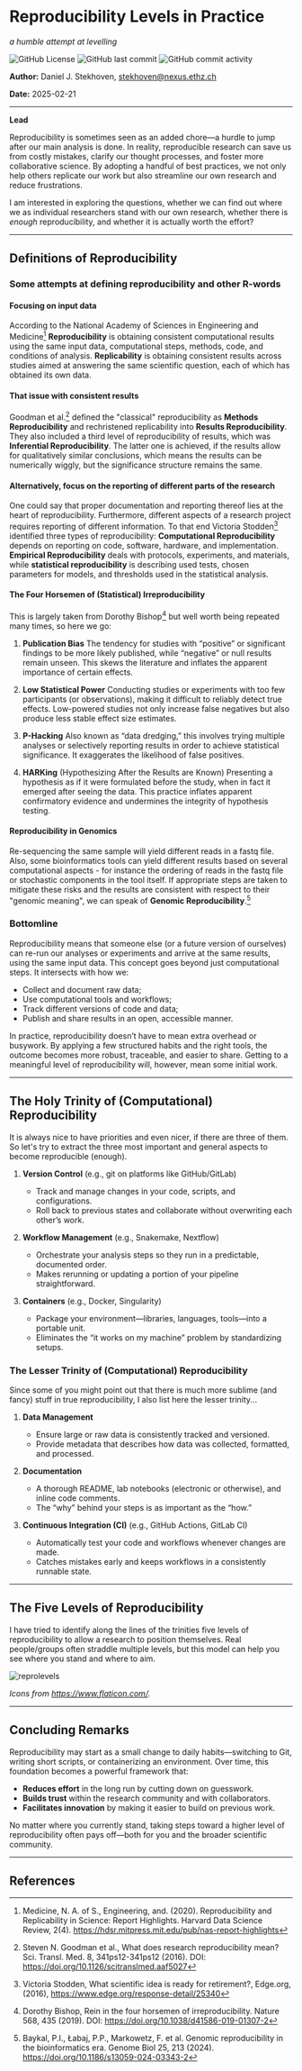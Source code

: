 # Reproducibility Levels in Practice

_a humble attempt at levelling_

![GitHub License](https://img.shields.io/github/license/stekhoven/reprolevel)
![GitHub last commit](https://img.shields.io/github/last-commit/stekhoven/reprolevel)
![GitHub commit activity](https://img.shields.io/github/commit-activity/m/stekhoven/reprolevel)

**Author:** Daniel J. Stekhoven, stekhoven@nexus.ethz.ch

**Date:** 2025-02-21

---

**Lead**

Reproducibility is sometimes seen as an added chore—a hurdle to jump after our main analysis is done. In reality, reproducible research can save us from costly mistakes, clarify our thought processes, and foster more collaborative science. By adopting a handful of best practices, we not only help others replicate our work but also streamline our own research and reduce frustrations.

I am interested in exploring the questions, whether we can find out where we as individual researchers stand with our own research, whether there is *enough* reproducibility, and whether it is actually worth the effort?

---

## Definitions of Reproducibility

### Some attempts at defining reproducibility and other R-words

#### Focusing on input data

According to the National Academy of Sciences in Engineering and Medicine[^1] **Reproducibility** is obtaining consistent computational results using the same input data, computational steps, methods, code, and conditions of analysis. **Replicability** is obtaining consistent results across studies aimed at answering the same scientific question, each of which has obtained its own data.

#### That issue with consistent results

Goodman et al.[^2] defined the "classical" reproducibility as **Methods Reproducibility** and rechristened replicability into **Results Reproducibility**. They also included a third level of reproducibility of results, which was **Inferential Reproducibility**. The latter one is achieved, if the results allow for qualitatively similar conclusions, which means the results can be numerically wiggly, but the significance structure remains the same.

#### Alternatively, focus on the reporting of different parts of the research

One could say that proper documentation and reporting thereof lies at the heart of reproducibility. Furthermore, different aspects of a research project requires reporting of different information. To that end Victoria Stodden[^3] identified three types of reproducibility: **Computational Reproducibility** depends on reporting on code, software, hardware, and implementation. **Empirical Reproducibility** deals with protocols, experiments, and materials, while **statistical reproducibility** is describing used tests, chosen parameters for models, and thresholds used in the statistical analysis.

#### The Four Horsemen of (Statistical) Irreproducibility

This is largely taken from Dorothy Bishop[^4] but well worth being repeated many times, so here we go:

1. **Publication Bias**
   The tendency for studies with “positive” or significant findings to be more likely published, while “negative” or null results remain unseen. This skews the literature and inflates the apparent importance of certain effects.

2. **Low Statistical Power**
   Conducting studies or experiments with too few participants (or observations), making it difficult to reliably detect true effects. Low-powered studies not only increase false negatives but also produce less stable effect size estimates.

3. **P-Hacking**
   Also known as “data dredging,” this involves trying multiple analyses or selectively reporting results in order to achieve statistical significance. It exaggerates the likelihood of false positives.

4. **HARKing** (Hypothesizing After the Results are Known)
   Presenting a hypothesis as if it were formulated before the study, when in fact it emerged after seeing the data. This practice inflates apparent confirmatory evidence and undermines the integrity of hypothesis testing.

#### Reproducibility in Genomics

Re-sequencing the same sample will yield different reads in a fastq file. Also, some bioinformatics tools can yield different results based on several computational aspects - for instance the ordering of reads in the fastq file or stochastic components in the tool itself. If appropriate steps are taken to mitigate these risks and the results are consistent with respect to their "genomic meaning", we can speak of **Genomic Reproducibility**.[^5]

### Bottomline

Reproducibility means that someone else (or a future version of ourselves) can re-run our analyses or experiments and arrive at the same results, using the same input data. This concept goes beyond just computational steps. It intersects with how we:

- Collect and document raw data;
- Use computational tools and workflows;
- Track different versions of code and data;
- Publish and share results in an open, accessible manner.

In practice, reproducibility doesn’t have to mean extra overhead or busywork. By applying a few structured habits and the right tools, the outcome becomes more robust, traceable, and easier to share. Getting to a meaningful level of reproducibility will, however, mean some initial work.

---

## The Holy Trinity of (Computational) Reproducibility

It is always nice to have priorities and even nicer, if there are three of them. So let's try to extract the three most important and general aspects to become reproducible (enough).

1. **Version Control** (e.g., git on platforms like GitHub/GitLab)  
   - Track and manage changes in your code, scripts, and configurations.  
   - Roll back to previous states and collaborate without overwriting each other’s work.

2. **Workflow Management** (e.g., Snakemake, Nextflow)  
   - Orchestrate your analysis steps so they run in a predictable, documented order.  
   - Makes rerunning or updating a portion of your pipeline straightforward.

3. **Containers** (e.g., Docker, Singularity)  
   - Package your environment—libraries, languages, tools—into a portable unit.  
   - Eliminates the “it works on my machine” problem by standardizing setups.

### The Lesser Trinity of (Computational) Reproducibility

Since some of you might point out that there is much more sublime (and fancy) stuff in true reproducibility, I also list here the lesser trinity...

1. **Data Management** 
   - Ensure large or raw data is consistently tracked and versioned.  
   - Provide metadata that describes how data was collected, formatted, and processed.

2. **Documentation**  
   - A thorough README, lab notebooks (electronic or otherwise), and inline code comments.  
   - The “why” behind your steps is as important as the “how.”

3. **Continuous Integration (CI)** (e.g., GitHub Actions, GitLab CI)  
   - Automatically test your code and workflows whenever changes are made.  
   - Catches mistakes early and keeps workflows in a consistently runnable state.

---

## The Five Levels of Reproducibility

I have tried to identify along the lines of the trinities five levels of reproducibility to allow a research to position themselves. Real people/groups often straddle multiple levels, but this model can help you see where you stand and where to aim. 

![reprolevels](img/2025-02-21_reprolevels_v1.png)

_Icons from https://www.flaticon.com/._

---

## Concluding Remarks

Reproducibility may start as a small change to daily habits—switching to Git, writing short scripts, or containerizing an environment. Over time, this foundation becomes a powerful framework that:

- **Reduces effort** in the long run by cutting down on guesswork.
- **Builds trust** within the research community and with collaborators.
- **Facilitates innovation** by making it easier to build on previous work.

No matter where you currently stand, taking steps toward a higher level of reproducibility often pays off—both for you and the broader scientific community.

---

## References

[^1]: Medicine, N. A. of S., Engineering, and. (2020). Reproducibility and Replicability in Science: Report Highlights. Harvard Data Science Review, 2(4). https://hdsr.mitpress.mit.edu/pub/nas-report-highlights

[^2]: Steven N. Goodman et al., What does research reproducibility mean? Sci. Transl. Med. 8, 341ps12-341ps12 (2016). DOI: https://doi.org/10.1126/scitranslmed.aaf5027

[^3]: Victoria Stodden, What scientific idea is ready for retirement?, Edge.org, (2016), https://www.edge.org/response-detail/25340

[^4]: Dorothy Bishop, Rein in the four horsemen of irreproducibility. Nature 568, 435 (2019). DOI: https://doi.org/10.1038/d41586-019-01307-2

[^5]: Baykal, P.I., Łabaj, P.P., Markowetz, F. et al. Genomic reproducibility in the bioinformatics era. Genome Biol 25, 213 (2024). https://doi.org/10.1186/s13059-024-03343-2

